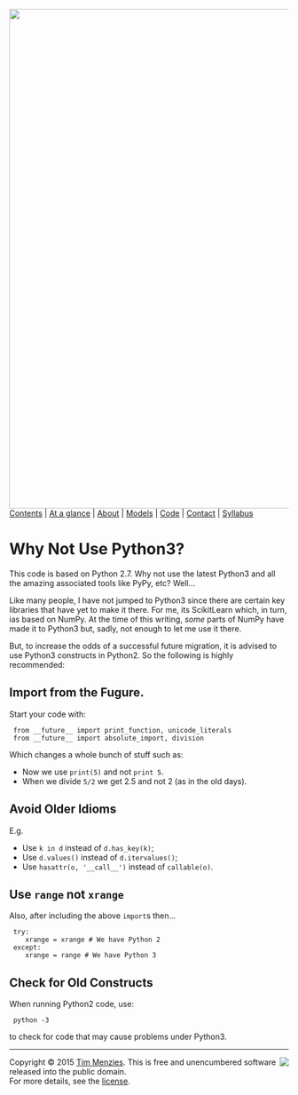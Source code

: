 [<img width=900 src="https://raw.githubusercontent.com/txt/mase/master/img/banner1.png">](https://github.com/txt/mase/blob/master/README.md)   
[Contents](https://github.com/txt/mase/blob/master/TOC.md) |
[At a glance](https://github.com/txt/mase/blob/master/OVERVIEW.md) |
[About](https://github.com/txt/mase/blob/master/ABOUT.md) |
[Models](https://github.com/txt/mase/blob/master/MODELS.md) |
[Code](https://github.com/txt/mase/tree/master/src) |
[Contact](http://menzies.us) |
[Syllabus](https://github.com/txt/mase/blob/master/SYLLABUS.md) 

# Why Not Use Python3?

This code is based on Python 2.7. Why not use the latest Python3 and all
the amazing associated tools like PyPy, etc? Well...

Like many people, I have not jumped to Python3
since there are certain key libraries that have yet
to make it there. For me, its ScikitLearn which, in
turn, ias based on NumPy. At the time of this
writing, *some* parts of NumPy have made it to
Python3 but, sadly, not enough to let me use it
there.

But, to increase the odds of a successful future migration,
it is advised to use Python3 constructs in Python2. So the following
is highly recommended:

## Import from the Fugure.

Start your code with:

     from __future__ import print_function, unicode_literals
     from __future__ import absolute_import, division

Which changes a whole bunch of stuff such as:

+ Now we use `print(5)` and not `print 5`.
+ When we divide `5/2` we get 2.5 and not 2 (as in the old days).

## Avoid Older Idioms

E.g.

+ Use `k in d` instead of `d.has_key(k)`;
+ Use `d.values()` instead of `d.itervalues()`;
+ Use `hasattr(o, '__call__')` instead of `callable(o)`.

## Use `range` not `xrange`

Also, after including the above `import`s then...

     try:
        xrange = xrange # We have Python 2
     except:
        xrange = range # We have Python 3

## Check for Old Constructs

When running Python2 code, use:

     python -3

to check for code that may cause problems under Python3.

_________

<img align=right src="https://raw.githubusercontent.com/txt/mase/master/img/pd-icon.png">Copyright © 2015 [Tim Menzies](http://menzies.us).
This is free and unencumbered software released into the public domain.   
For more details, see the [license](https://github.com/txt/mase/blob/master/LICENSE).

